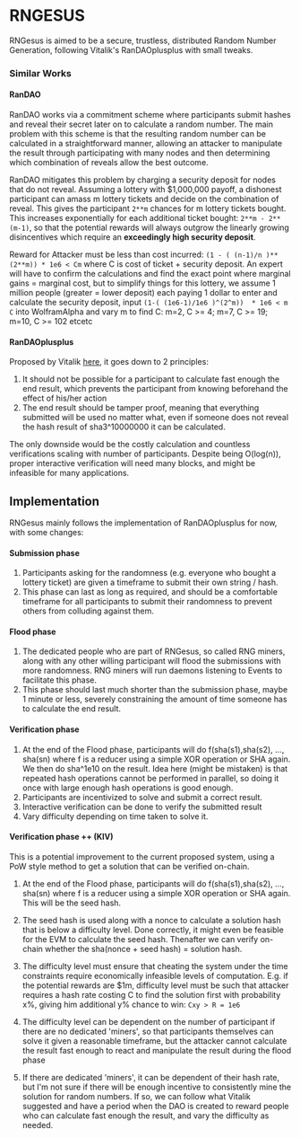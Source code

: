 # RNGESUS
RNGesus is aimed to be a secure, trustless, distributed Random Number Generation, following Vitalik's RanDAOplusplus with small tweaks.

### Similar Works
#### RanDAO
RanDAO works via a commitment scheme where participants submit hashes and reveal their secret later on to calculate a random number. The main problem with this scheme is that the resulting random number can be calculated in a straightforward manner, allowing an attacker to manipulate the result through participating with many nodes and then determining which combination of reveals allow the best outcome. 

RanDAO mitigates this problem by charging a security deposit for nodes that do not reveal. Assuming a lottery with $1,000,000 payoff, a dishonest participant can amass m lottery tickets and decide on the combination of reveal. This gives the participant  `2**m`  chances for m lottery tickets bought. This increases exponentially for each additional ticket bought: `2**m - 2**(m-1)`, so that the potential rewards will always outgrow the linearly growing disincentives which require an **exceedingly high security deposit**. 

Reward for Attacker must be less than cost incurred: `(1 - ( (n-1)/n )**(2**m)) * 1e6 < Cm` where C is cost of ticket + security deposit. An expert will have to confirm the calculations and find the exact point where marginal gains = marginal cost, but to simplify things for this lottery, we assume 1 million people (greater = lower deposit) each paying 1 dollar to enter and calculate the security deposit, input `(1-( (1e6-1)/1e6 )^(2^m))  * 1e6 < m C` into WolframAlpha and vary m to find C: m=2, C >= 4; m=7, C >= 19; m=10, C >=  102 etcetc


#### RanDAOplusplus
Proposed by Vitalik [here](https://www.reddit.com/r/ethereum/comments/4mdkku/could_ethereum_do_this_better_tor_project_is/d3v6djb), it goes down to 2 principles: 
1. It should not be possible for a participant to calculate fast enough the end result, which prevents the participant from knowing beforehand the effect of his/her action 
2. The end result should be tamper proof, meaning that everything submitted will be used no matter what, even if someone does not reveal the hash result of sha3^10000000 it can be calculated.

The only downside would be the costly calculation and countless verifications scaling with number of participants. Despite being O(log(n)), proper interactive verification will need many blocks, and might be infeasible for many applications.


## Implementation
RNGesus mainly follows the implementation of RanDAOplusplus for now, with some changes:

#### Submission phase
1. Participants asking for the randomness (e.g. everyone who bought a lottery ticket) are given a timeframe to submit their own string / hash. 
2. This phase can last as long as required, and should be a comfortable timeframe for all participants to submit their randomness to prevent others from colluding against them.

#### Flood phase
1. The dedicated people who are part of RNGesus, so called RNG miners, along with any other willing participant will flood the submissions with more randomness. RNG miners will run daemons listening to Events to facilitate this phase.
2. This phase should last much shorter than the submission phase, maybe 1 minute or less, severely constraining the amount of time someone has to calculate the end result.

#### Verification phase
1. At the end of the Flood phase, participants will do f(sha(s1),sha(s2), ..., sha(sn) where f is a reducer using a simple XOR operation or SHA again. We then do sha^1e10 on the result. Idea here (might be mistaken) is that repeated hash operations cannot be performed in parallel, so doing it once with large enough hash operations is good enough.
2. Participants are incentivized to solve and submit a correct result.
3. Interactive verification can be done to verify the submitted result
4. Vary difficulty depending on time taken to solve it.


#### Verification phase ++ (KIV)
This is a potential improvement to the current proposed system, using a PoW style method to get a solution that can be verified on-chain. 
1. At the end of the Flood phase, participants will do f(sha(s1),sha(s2), ..., sha(sn) where f is a reducer using a simple XOR operation or SHA again. This will be the seed hash.

2. The seed hash is used along with a nonce to calculate a solution hash that is below a difficulty level. Done correctly, it might even be feasible for the EVM to calculate the seed hash. Thenafter we can verify on-chain whether the sha(nonce + seed hash) = solution hash.

3. The difficulty level must ensure that cheating the system under the time constraints require economically infeasible levels of computation. E.g. if the potential rewards are $1m, difficulty level must be such that attacker requires a hash rate costing C to find the solution first with probability x%, giving him additional y% chance to win: `Cxy > R = 1e6`

4. The difficulty level can be dependent on the number of participant if there are no dedicated 'miners', so that participants themselves can solve it given a reasonable timeframe, but the attacker cannot calculate the result fast enough to react and manipulate the result during the flood phase

5. If there are dedicated 'miners', it can be dependent of their hash rate, but I'm not sure if there will be enough incentive to consistently mine the solution for random numbers. If so, we can follow what Vitalik suggested and have a period when the DAO is created to reward people who can calculate fast enough the result, and vary the difficulty as needed.